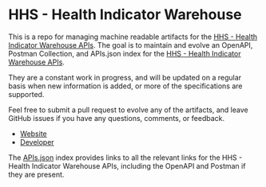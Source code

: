 # HHS - Health Indicator WarehouseThis is a repo for managing machine readable artifacts for the [HHS - Health Indicator Warehouse APIs](http://healthindicators.gov). The goal is to maintain and evolve an OpenAPI, Postman Collection, and APIs.json index for the [HHS - Health Indicator Warehouse APIs](http://healthindicators.gov).They are a constant work in progress, and will be updated on a regular basis when new information is added, or more of the specifications are supported.Feel free to submit a pull request to evolve any of the artifacts, and leave GitHub issues if you have any questions, comments, or feedback.- [Website](http://healthindicators.gov)- [Developer](http://healthindicators.gov)The [APIs.json](https://github.com/api-evangelist/hhs--health-indicator-warehouse/blob/master/apis.json) index provides links to all the relevant links for the HHS - Health Indicator Warehouse APIs, including the OpenAPI and Postman if they are present.